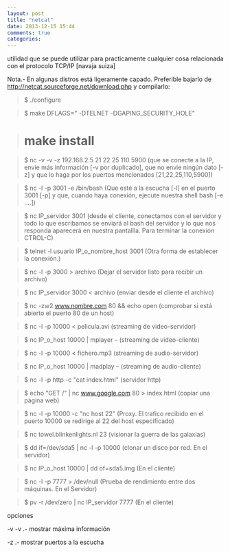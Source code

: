 ```yaml
---
layout: post
title: "netcat"
date: 2013-12-15 15:44
comments: true
categories: 
---
```

utilidad que se puede utilizar para practicamente cualquier cosa relacionada con el protocolo TCP/IP [navaja suiza]

Nota.- En algunas distros está ligeramente capado. Preferible bajarlo de http://netcat.sourceforge.net/download.php y compilarlo:

>$ ./configure

>$ make DFLAGS=" -DTELNET -DGAPING_SECURITY_HOLE"

># make install

>$ nc -v -v -z 192.168.2.5 21 22 25 110 5900 (que se conecte a la IP, envie más información [-v por duplicado], que no envie ningún dato [-z] y que lo haga por los puertos mencionados [21,22,25,110,5900])

>$ nc -l -p 3001 -e /bin/bash  (Que esté a la escucha [-l] en el puerto 3001 [-p] y que, cuando haya conexión, ejecute nuestra shell bash [-e ....])

>$ nc IP_servidor 3001  (desde el cliente, conectamos con el servidor y todo lo que escribamos se enviará al bash del servidor y lo que nos responda aparecerá en nuestra pantallla. Para terminar la conexión CTROL-C)

>$ telnet -l usuario IP_o_nombre_host 3001 (Otra forma de establecer la conexión.)

>$ nc -l -p 3000 > archivo (Dejar el servidor listo para recibir un archivo)

>$ nc IP_servidor 3000 < archivo  (enviar desde el cliente el archivo)

>$ nc -zw2 www.nombre.com 80 && echo open  (comprobar si está abierto el puerto 80 de un host)

>$ nc -l -p 10000 < pelicula.avi  (streaming de video-servidor)

>$ nc IP_o_host 10000 | mplayer – (streaming de video-cliente)

>$ nc -l -p 10000 < fichero.mp3  (streaming de  audio-servidor)

>$ nc IP_o_host 10000 | madplay –  (streaming de audio-cliente)

>$ nc -l -p http -c "cat index.html"  (servidor http)

>$ echo “GET /” | nc www.google.com 80 > index.html  (copiar una página web)

>$ nc -l -p 10000 -c "nc host 22" (Proxy. El trafico recibido en el puerto 10000 se redirige al 22 del host especificado)

>$ nc towel.blinkenlights.nl 23  (visionar la guerra de las galaxias)

>$ dd if=/dev/sda5 | nc -l -p 10000  (clonar un disco por red. En el servidor)

>$ nc IP_o_host 10000 | dd of=sda5.img  (En el cliente)

>$ nc -l -p 7777 > /dev/null  (Prueba de rendimiento entre dos máquinas. En el Servidor)

>$ pv -r /dev/zero | nc IP_servidor 7777  (En el cliente)

opciones

-v -v	.-	mostrar máxima información

-z	.-	mostrar puertos a la escucha

